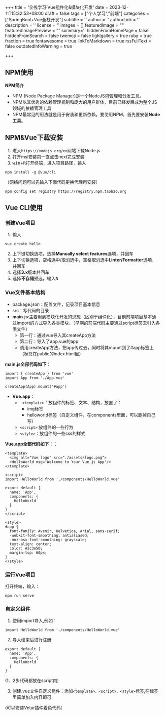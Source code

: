 +++
title = '全栈学习·Vue组件化&模块化开发'
date = 2023-12-11T15:32:53+08:00
draft = false
tags = ["个人学习","前端"]
categories = ["SpringBoot+Vue全栈开发"]
subtitle = ''
author = ''
authorLink = ''
description = ''
license = ''
images = []
featuredImage = ""
featuredImagePreview = ""
summary=''
hiddenFromHomePage = false
hiddenFromSearch = false
twemoji = false
lightgallery = true
ruby = true
fraction = true
fontawesome = true
linkToMarkdown = true
rssFullText = false
outdatedInfoWarning = true

+++
## NPM使用
**NPM简介**
- NPM (Node Package Manager)是一个NodeJS包管理和分发工具。
- NPM以其优秀的依赖管理机制和庞大的用户群体，目前已经发展成为整个JS领域的依赖管理工具
- NPM最常见的用法就是用于安装和更新依赖。要使用NPM，首先要安装**Node工具**。
## NPM&Vue下载安装
1. 进入```https://nodejs.org/en```网站下载Node.js
2. 打开msi安装包一直点击next完成安装
3. <kbd>win</kbd>+<kbd>R</kbd>打开终端，进入项目路径，输入
```
npm install -g @vue/cli
```
（网络问题可以先输入下面代码更换代理再安装）
```
npm config set registry https://registry.npm.taobao.org
```
## Vue CLI使用
### 创建Vue项目
1. 输入
```
vue create hello
```
2. 上下键切换选项，选择**Manually select features**选项，并<kbd>回车</kbd>
3. 上下切换选项，空格选中/取消选中，<kbd>空格</kbd>取消选中**Linter/Formatter**选项，并<kbd>回车</kbd>
4. 选择**3.x**版本并<kbd>回车</kbd>
5. 选择**不存储**预选，输入<kbd>N</kbd>
### Vue文件基本结构
- package.json：配置文件，记录项目基本信息
- src：写代码的目录
- **main.js**:主要用到模块化开发的思想（区别于组件化），目前前端项目基本通过import的方式导入各类模块。（早期的前端代码主要通过script标签去引入各类文件）
	- 第一行：通过vue导入其createApp方法
	- 第二行：导入了app.vue的app
	- 调用createApp方法，把app传过去，同时将其mount到了#app标签上（标签在public的index.html里）

**main.js全部代码如下**：
```
import { createApp } from 'vue'
import App from './App.vue'

createApp(App).mount('#app')
```
-  **Vue.app**：
	- ``` <template>```：放组件的标签、文本、结构，放置了：
		- img标签
		- helloworld标签（自定义组件，在components里面，可以删掉自己写）
	- ```<script>```:放组件的一些行为
	- ```<style>```：放组件的一些css的样式

**Vue.app全部代码如下：**：
```
<template>
  <img alt="Vue logo" src="./assets/logo.png">
  <HelloWorld msg="Welcome to Your Vue.js App"/>
</template>

<script>
import HelloWorld from './components/HelloWorld.vue'

export default {
  name: 'App',
  components: {
    HelloWorld
  }
}
</script>

<style>
#app {
  font-family: Avenir, Helvetica, Arial, sans-serif;
  -webkit-font-smoothing: antialiased;
  -moz-osx-font-smoothing: grayscale;
  text-align: center;
  color: #2c3e50;
  margin-top: 60px;
}
</style>
```
### 运行Vue项目
打开终端，输入：
```
npm run serve
```
### 自定义组件
1. 使用import导入,例如：
```
import HelloWorld from './components/HelloWorld.vue'
```
2. 导入结束后进行注册:
```
export default {
  name: 'App',
  components: {
    HelloWorld
  }
}
```
(1、2步代码都放在script内)

3. 创建.vue文件自定义组件：添加```<template>、<script>、<style>```标签,在标签里简单加入内容即可

(可以安装Vetur插件着色代码）